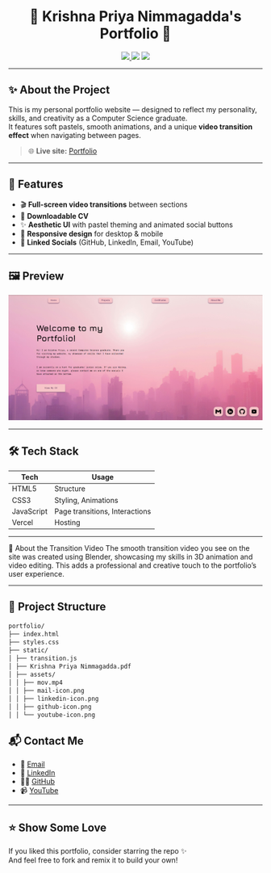 <h1 align="center">🌸 Krishna Priya Nimmagadda's Portfolio 🌸</h1>

<p align="center">
  <a href="https://krishnapriya-n.github.io/portfolio" target="_blank">
    <img src="https://img.shields.io/badge/Live-Demo-%23F6C4C8?style=for-the-badge&logo=githubpages&logoColor=8C6180" />
  </a>
  <img src="https://img.shields.io/badge/Built%20With-HTML%2FCSS%2FJS-%23F6C4C8?style=for-the-badge&logo=javascript&logoColor=8C6180" />
  <img src="https://img.shields.io/github/last-commit/krishnapriya-n/portfolio?style=for-the-badge&color=8C6180">
</p>

---

## ✨ About the Project

This is my personal portfolio website — designed to reflect my personality, skills, and creativity as a Computer Science graduate.  
It features soft pastels, smooth animations, and a unique **video transition effect** when navigating between pages.

> 🌐 **Live site:** [Portfolio](https://kprokzz-portfolio.vercel.app/)

---

## 🎯 Features

- 🎬 **Full-screen video transitions** between sections
- 📄 **Downloadable CV**
- ✨ **Aesthetic UI** with pastel theming and animated social buttons
- 📱 **Responsive design** for desktop & mobile
- 🔗 **Linked Socials** (GitHub, LinkedIn, Email, YouTube)

---

## 🖼️ Preview

![Screenshot](https://raw.githubusercontent.com/krishnapriya-n/portfolio/main/static/assets/screenshot.png)  

---

## 🛠️ Tech Stack

| Tech            | Usage                        |
|-----------------|------------------------------|
| HTML5           | Structure                    |
| CSS3            | Styling, Animations          |
| JavaScript      | Page transitions, Interactions |
| Vercel          | Hosting                      |

---

🎥 About the Transition Video
The smooth transition video you see on the site was created using Blender, showcasing my skills in 3D animation and video editing. This adds a professional and creative touch to the portfolio’s user experience.

---

## 📁 Project Structure

```
portfolio/
├── index.html
├── styles.css
├── static/
│ ├── transition.js
│ ├── Krishna Priya Nimmagadda.pdf
│ ├── assets/
│ │ ├── mov.mp4
│ │ ├── mail-icon.png
│ │ ├── linkedin-icon.png
│ │ ├── github-icon.png
│ │ └── youtube-icon.png
```

## 📬 Contact Me

- 📧 [Email](mailto:kannakrishnapriya@gmail.com)
- 💼 [LinkedIn](https://www.linkedin.com/in/krishna-priya-nimmagadda/)
- 🧑‍💻 [GitHub](https://github.com/krishnapriya-n)
- 📹 [YouTube](https://www.youtube.com/@KpRokzzCodes)

---

## ⭐️ Show Some Love

If you liked this portfolio, consider starring the repo ✨  
And feel free to fork and remix it to build your own!

